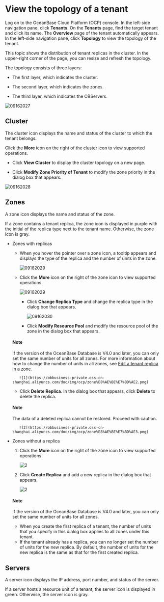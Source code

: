 # View the topology of a tenant

Log on to the OceanBase Cloud Platform (OCP) console. In the left-side navigation pane, click **Tenants**. On the **Tenants** page, find the target tenant and click its name. The **Overview** page of the tenant automatically appears. In the left-side navigation pane, click **Topology** to view the topology of the tenant.

This topic shows the distribution of tenant replicas in the cluster. In the upper-right corner of the page, you can resize and refresh the topology.

The topology consists of three layers:

* The first layer, which indicates the cluster.

* The second layer, which indicates the zones.

* The third layer, which indicates the OBServers.

![09162027](https://obbusiness-private.oss-cn-shanghai.aliyuncs.com/doc/img/ocp/%E6%8B%93%E6%89%91%E5%9B%BE.png)

## Cluster

The cluster icon displays the name and status of the cluster to which the tenant belongs.

Click the **More** icon on the right of the cluster icon to view supported operations.

* Click **View Cluster** to display the cluster topology on a new page.

* Click **Modify Zone Priority of Tenant** to modify the zone priority in the dialog box that appears.

![09162028](https://obbusiness-private.oss-cn-shanghai.aliyuncs.com/doc/img/ocp/%E9%9B%86%E7%BE%A4%E6%8B%93%E6%89%91.png)

## Zones

A zone icon displays the name and status of the zone.

If a zone contains a tenant replica, the zone icon is displayed in purple with the initial of the replica type next to the tenant name. Otherwise, the zone icon is gray.

* Zones with replicas

  * When you hover the pointer over a zone icon, a tooltip appears and displays the type of the replica and the number of units in the zone.

      ![09162029](https://obbusiness-private.oss-cn-shanghai.aliyuncs.com/doc/img/ocp/zone%E4%BF%A1%E6%81%AF.png)

  * Click the **More** icon on the right of the zone icon to view supported operations.

      ![09162029](https://obbusiness-private.oss-cn-shanghai.aliyuncs.com/doc/img/ocp/zone%E8%AE%BE%E7%BD%AE.png)

    * Click **Change Replica Type** and change the replica type in the dialog box that appears.

         ![09162030](https://obbusiness-private.oss-cn-shanghai.aliyuncs.com/doc/img/ocp/zone%E8%AE%BE%E7%BD%AE1.png)

    * Click **Modify Resource Pool** and modify the resource pool of the zone in the dialog box that appears.

  <main id="notice" type='explain'>
    <h4>Note</h4>
    <p>If the version of the OceanBase Database is V4.0 and later, you can only set the same number of units for all zones. For more information about how to change the number of units in all zones, see <a href="2.manage-basic-tenant-operations/9.edit-a-zone.md">Edit a tenant replica in a zone</a>.</p>
  </main>

         ![1](https://obbusiness-private.oss-cn-shanghai.aliyuncs.com/doc/img/ocp/zone%E8%AE%BE%E7%BD%AE2.png)

    * Click **Delete Replica**. In the dialog box that appears, click **Delete** to delete the replica.

  <main id="notice" type='explain'>
    <h4>Note</h4>
    <p>The data of a deleted replica cannot be restored. Proceed with caution.</p>
  </main>

         ![2](https://obbusiness-private.oss-cn-shanghai.aliyuncs.com/doc/img/ocp/zone%E8%AE%BE%E7%BD%AE3.png)

* Zones without a replica
   1. Click the **More** icon on the right of the zone icon to view supported operations.

      ![2](https://obbusiness-private.oss-cn-shanghai.aliyuncs.com/doc/img/ocp/%E6%97%A0%E5%89%AF%E6%9C%AC.png)

   2. Click **Create Replica** and add a new replica in the dialog box that appears.

      ![2](https://obbusiness-private.oss-cn-shanghai.aliyuncs.com/doc/img/ocp/%E6%97%A0%E5%89%AF%E6%9C%AC1.png)

  <main id="notice" type='explain'>
    <h4>Note</h4>
    <p>If the version of the OceanBase Database is V4.0 and later, you can only set the same number of units for all zones. <ul><li>When you create the first replica of a tenant, the number of units that you specify in this dialog box applies to all zones under this tenant. </li><li>If the tenant already has a replica, you can no longer set the number of units for the new replica. By default, the number of units for the new replica is the same as that for the first created replica.</p>
  </main>

## Servers

A server icon displays the IP address, port number, and status of the server.

If a server hosts a resource unit of a tenant, the server icon is displayed in green. Otherwise, the server icon is gray.
